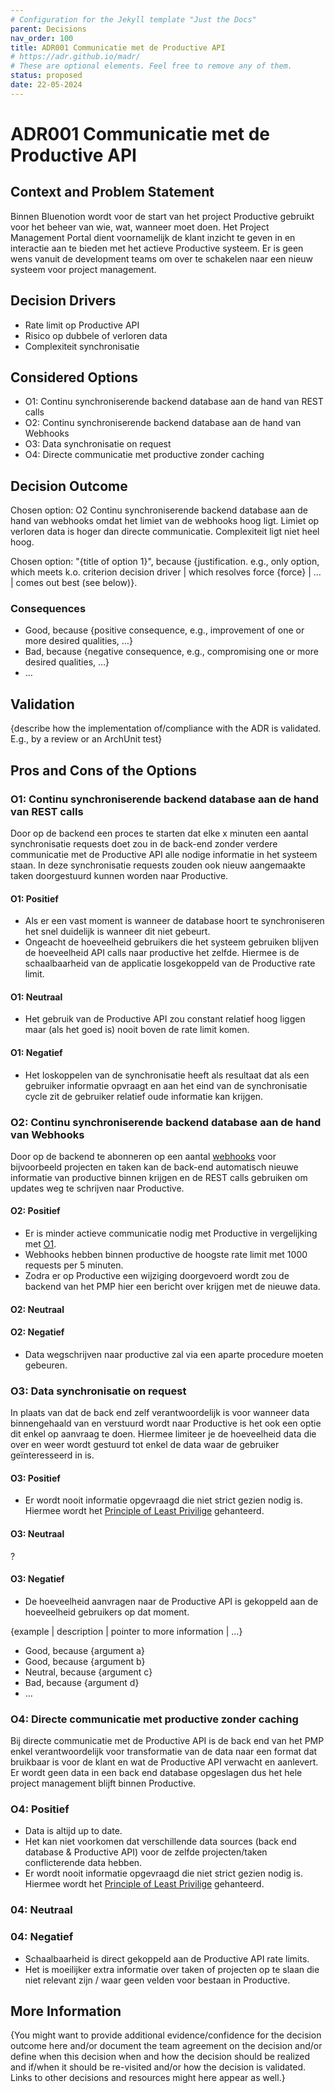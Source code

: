 ```yaml
---
# Configuration for the Jekyll template "Just the Docs"
parent: Decisions
nav_order: 100
title: ADR001 Communicatie met de Productive API
# https://adr.github.io/madr/
# These are optional elements. Feel free to remove any of them.
status: proposed
date: 22-05-2024
---
```

# ADR001 Communicatie met de Productive API

## Context and Problem Statement

Binnen Bluenotion wordt voor de start van het project Productive gebruikt voor het beheer van wie, wat, wanneer moet doen. Het Project Management Portal dient voornamelijk de klant inzicht te geven in en interactie aan te bieden met het actieve Productive systeem. Er is geen wens vanuit de development teams om over te schakelen naar een nieuw systeem voor project management.

## Decision Drivers

* Rate limit op Productive API
* Risico op dubbele of verloren data
* Complexiteit synchronisatie

## Considered Options

* O1: Continu synchroniserende backend database aan de hand van REST calls
* O2: Continu synchroniserende backend database aan de hand van Webhooks
* O3: Data synchronisatie on request
* O4: Directe communicatie met productive zonder caching

## Decision Outcome

Chosen option: O2 Continu synchroniserende backend database aan de hand van webhooks omdat het limiet van de webhooks hoog ligt. Limiet op verloren data is hoger dan directe communicatie. Complexiteit ligt niet heel hoog.

Chosen option: "{title of option 1}", because
{justification. e.g., only option, which meets k.o. criterion decision driver | which resolves force {force} | … | comes out best (see below)}.

<!-- This is an optional element. Feel free to remove. -->
### Consequences

* Good, because {positive consequence, e.g., improvement of one or more desired qualities, …}
* Bad, because {negative consequence, e.g., compromising one or more desired qualities, …}
* … <!-- numbers of consequences can vary -->

<!-- This is an optional element. Feel free to remove. -->
## Validation

{describe how the implementation of/compliance with the ADR is validated. E.g., by a review or an ArchUnit test}

<!-- This is an optional element. Feel free to remove. -->
## Pros and Cons of the Options

### O1: Continu synchroniserende backend database aan de hand van REST calls

Door op de backend een proces te starten dat elke x minuten een aantal synchronisatie requests doet zou in de back-end zonder verdere communicatie met de Productive API alle nodige informatie in het systeem staan. In deze synchronisatie requests zouden ook nieuw aangemaakte taken doorgestuurd kunnen worden naar Productive.

#### O1: Positief

* Als er een vast moment is wanneer de database hoort te synchroniseren het snel duidelijk is wanneer dit niet gebeurt.
* Ongeacht de hoeveelheid gebruikers die het systeem gebruiken blijven de hoeveelheid API calls naar productive het zelfde. Hiermee is de schaalbaarheid van de applicatie losgekoppeld van de Productive rate limit.

#### O1: Neutraal

* Het gebruik van de Productive API zou constant relatief hoog liggen maar (als het goed is) nooit boven de rate limit komen.

#### O1: Negatief

* Het loskoppelen van de synchronisatie heeft als resultaat dat als een gebruiker informatie opvraagt en aan het eind van de synchronisatie cycle zit de gebruiker relatief oude informatie kan krijgen.

### O2: Continu synchroniserende backend database aan de hand van Webhooks

Door op de backend te abonneren op een aantal [webhooks](https://developer.productive.io/webhooks.html) voor bijvoorbeeld projecten en taken kan de back-end automatisch nieuwe informatie van productive binnen krijgen en de REST calls gebruiken om updates weg te schrijven naar Productive.

#### O2: Positief

* Er is minder actieve communicatie nodig met Productive in vergelijking met [O1](#o1-continu-synchroniserende-backend-database-aan-de-hand-van-rest-calls).
* Webhooks hebben binnen productive de hoogste rate limit met 1000 requests per 5 minuten.
* Zodra er op Productive een wijziging doorgevoerd wordt zou de backend van het PMP hier een bericht over krijgen met de nieuwe data.

#### O2: Neutraal

#### O2: Negatief

* Data wegschrijven naar productive zal via een aparte procedure moeten gebeuren.

### O3: Data synchronisatie on request

In plaats van dat de back end zelf verantwoordelijk is voor wanneer data binnengehaald van en verstuurd wordt naar Productive is het ook een optie dit enkel op aanvraag te doen. Hiermee limiteer je de hoeveelheid data die over en weer wordt gestuurd tot enkel de data waar de gebruiker geïnteresseerd in is.

#### O3: Positief

* Er wordt nooit informatie opgevraagd die niet strict gezien nodig is. Hiermee wordt het [Principle of Least Privilige](https://www.paloaltonetworks.com/cyberpedia/what-is-the-principle-of-least-privilege#:~:text=The%20principle%20of%20least%20privilege%20(PoLP)%20is%20an%20information%20security,to%20complete%20a%20required%20task.) gehanteerd.

#### O3: Neutraal

?

#### O3: Negatief

* De hoeveelheid aanvragen naar de Productive API is gekoppeld aan de hoeveelheid gebruikers op dat moment.

{example | description | pointer to more information | …}

* Good, because {argument a}
* Good, because {argument b}
* Neutral, because {argument c}
* Bad, because {argument d}
* …

### O4: Directe communicatie met productive zonder caching

Bij directe communicatie met de Productive API is de back end van het PMP enkel verantwoordelijk voor transformatie van de data naar een format dat bruikbaar is voor de klant en wat de Productive API verwacht en aanlevert. Er wordt geen data in een back end database opgeslagen dus het hele project management blijft binnen Productive.

### O4: Positief

* Data is altijd up to date.
* Het kan niet voorkomen dat verschillende data sources (back end database & Productive API) voor de zelfde projecten/taken conflicterende data hebben.
* Er wordt nooit informatie opgevraagd die niet strict gezien nodig is. Hiermee wordt het [Principle of Least Privilige](https://www.paloaltonetworks.com/cyberpedia/what-is-the-principle-of-least-privilege#:~:text=The%20principle%20of%20least%20privilege%20(PoLP)%20is%20an%20information%20security,to%20complete%20a%20required%20task.) gehanteerd.

### 04: Neutraal

### 04: Negatief

* Schaalbaarheid is direct gekoppeld aan de Productive API rate limits.
* Het is moeilijker extra informatie over taken of projecten op te slaan die niet relevant zijn / waar geen velden voor bestaan in Productive.


<!-- This is an optional element. Feel free to remove. -->
## More Information

{You might want to provide additional evidence/confidence for the decision outcome here and/or
 document the team agreement on the decision and/or
 define when this decision when and how the decision should be realized and if/when it should be re-visited and/or
 how the decision is validated.
 Links to other decisions and resources might here appear as well.}

